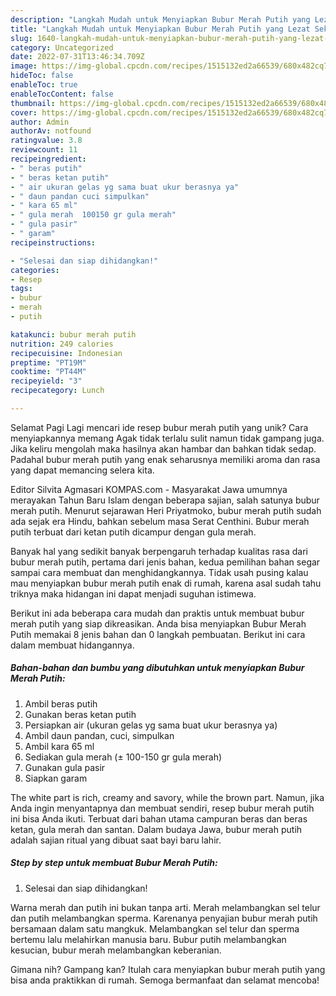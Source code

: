 ```yaml
---
description: "Langkah Mudah untuk Menyiapkan Bubur Merah Putih yang Lezat Sekali, Enak"
title: "Langkah Mudah untuk Menyiapkan Bubur Merah Putih yang Lezat Sekali, Enak"
slug: 1640-langkah-mudah-untuk-menyiapkan-bubur-merah-putih-yang-lezat-sekali-enak
category: Uncategorized
date: 2022-07-31T13:46:34.709Z
image: https://img-global.cpcdn.com/recipes/1515132ed2a66539/680x482cq70/bubur-merah-putih-foto-resep-utama.jpg
hideToc: false
enableToc: true
enableTocContent: false
thumbnail: https://img-global.cpcdn.com/recipes/1515132ed2a66539/680x482cq70/bubur-merah-putih-foto-resep-utama.jpg
cover: https://img-global.cpcdn.com/recipes/1515132ed2a66539/680x482cq70/bubur-merah-putih-foto-resep-utama.jpg
author: Admin
authorAv: notfound
ratingvalue: 3.8
reviewcount: 11
recipeingredient:
- " beras putih"
- " beras ketan putih"
- " air ukuran gelas yg sama buat ukur berasnya ya"
- " daun pandan cuci simpulkan"
- " kara 65 ml"
- " gula merah  100150 gr gula merah"
- " gula pasir"
- " garam"
recipeinstructions:

- "Selesai dan siap dihidangkan!"
categories:
- Resep
tags:
- bubur
- merah
- putih

katakunci: bubur merah putih 
nutrition: 249 calories
recipecuisine: Indonesian
preptime: "PT19M"
cooktime: "PT44M"
recipeyield: "3"
recipecategory: Lunch

---
```



Selamat Pagi Lagi mencari ide resep bubur merah putih yang unik? Cara menyiapkannya memang Agak tidak terlalu sulit namun tidak gampang juga. Jika keliru mengolah maka hasilnya akan hambar dan bahkan tidak sedap. Padahal bubur merah putih yang enak seharusnya memiliki aroma dan rasa yang dapat memancing selera kita.


Editor Silvita Agmasari KOMPAS.com - Masyarakat Jawa umumnya merayakan Tahun Baru Islam dengan beberapa sajian, salah satunya bubur merah putih. Menurut sejarawan Heri Priyatmoko, bubur merah putih sudah ada sejak era Hindu, bahkan sebelum masa Serat Centhini. Bubur merah putih terbuat dari ketan putih dicampur dengan gula merah.

Banyak hal yang sedikit banyak berpengaruh terhadap kualitas rasa dari bubur merah putih, pertama dari jenis bahan, kedua pemilihan bahan segar sampai cara membuat dan menghidangkannya. Tidak usah pusing kalau mau menyiapkan bubur merah putih enak di rumah, karena asal sudah tahu triknya maka hidangan ini dapat menjadi suguhan istimewa.


Berikut ini ada beberapa cara mudah dan praktis untuk membuat bubur merah putih yang siap dikreasikan. Anda bisa menyiapkan Bubur Merah Putih memakai 8 jenis bahan dan 0 langkah pembuatan. Berikut ini cara dalam membuat hidangannya.

<!--inarticleads1-->

##### Bahan-bahan dan bumbu yang dibutuhkan untuk menyiapkan Bubur Merah Putih:

1. Ambil  beras putih
1. Gunakan  beras ketan putih
1. Persiapkan  air (ukuran gelas yg sama buat ukur berasnya ya)
1. Ambil  daun pandan, cuci, simpulkan
1. Ambil  kara 65 ml
1. Sediakan  gula merah (± 100-150 gr gula merah)
1. Gunakan  gula pasir
1. Siapkan  garam


The white part is rich, creamy and savory, while the brown part. Namun, jika Anda ingin menyantapnya dan membuat sendiri, resep bubur merah putih ini bisa Anda ikuti. Terbuat dari bahan utama campuran beras dan beras ketan, gula merah dan santan. Dalam budaya Jawa, bubur merah putih adalah sajian ritual yang dibuat saat bayi baru lahir. 

<!--inarticleads2-->

##### Step by step untuk membuat Bubur Merah Putih:


1. Selesai dan siap dihidangkan!

Warna merah dan putih ini bukan tanpa arti. Merah melambangkan sel telur dan putih melambangkan sperma. Karenanya penyajian bubur merah putih bersamaan dalam satu mangkuk. Melambangkan sel telur dan sperma bertemu lalu melahirkan manusia baru. Bubur putih melambangkan kesucian, bubur merah melambangkan keberanian. 

Gimana nih? Gampang kan? Itulah cara menyiapkan bubur merah putih yang bisa anda praktikkan di rumah. Semoga bermanfaat dan selamat mencoba!

